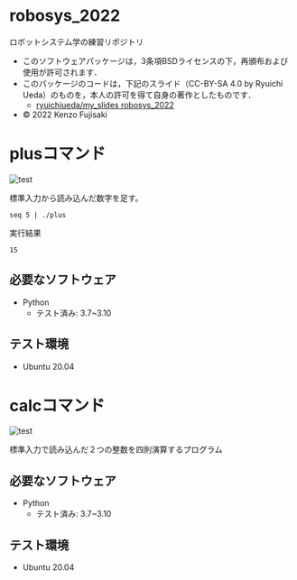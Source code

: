 # robosys_2022
ロボットシステム学の練習リポジトリ

  * このソフトウェアパッケージは，3条項BSDライセンスの下，再頒布および使用が許可されます．
  * このパッケージのコードは，下記のスライド（CC-BY-SA 4.0 by Ryuichi Ueda）のものを，本人の許可を得て自身の著作としたものです．
      * [ryuichiueda/my_slides robosys_2022](https://github.com/ryuichiueda/my_slides/tree/master/robosys_2022)
  * © 2022 Kenzo Fujisaki

# plusコマンド
![test](https://github.com/Kenzo-Fujisaki/robosys_2022/actions/workflows/test.yml/badge.svg)

標準入力から読み込んだ数字を足す。
```
seq 5 | ./plus
```

実行結果
```
15
```

## 必要なソフトウェア
* Python
  * テスト済み: 3.7~3.10

## テスト環境
* Ubuntu 20.04

# calcコマンド
![test](https://github.com/Kenzo-Fujisaki/robosys_2022/actions/workflows/test_calc.yml/badge.svg)


標準入力で読み込んだ２つの整数を四則演算するプログラム

## 必要なソフトウェア
* Python
  * テスト済み: 3.7~3.10

## テスト環境
* Ubuntu 20.04
